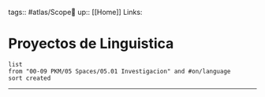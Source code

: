 tags:: #atlas/Scope🔬 
up:: [[Home]]
Links: 
# Proyectos de Linguistica
```dataview
list 
from "00-09 PKM/05 Spaces/05.01 Investigacion" and #on/language 
sort created
```
___
